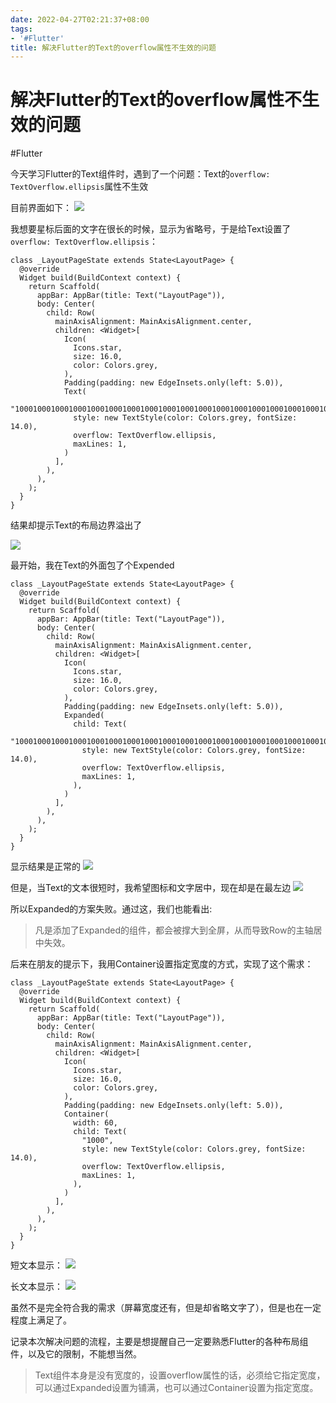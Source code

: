 ```yaml
---
date: 2022-04-27T02:21:37+08:00
tags:
- '#Flutter'
title: 解决Flutter的Text的overflow属性不生效的问题
---
```


# 解决Flutter的Text的overflow属性不生效的问题

#Flutter 


今天学习Flutter的Text组件时，遇到了一个问题：Text的`overflow: TextOverflow.ellipsis`属性不生效

目前界面如下：
![](https://upload-images.jianshu.io/upload_images/1458573-4ccacfaa1adbd8ce.png?imageMogr2/auto-orient/strip%7CimageView2/2/w/1240)

我想要星标后面的文字在很长的时候，显示为省略号，于是给Text设置了`overflow: TextOverflow.ellipsis`：
```
class _LayoutPageState extends State<LayoutPage> {
  @override
  Widget build(BuildContext context) {
    return Scaffold(
      appBar: AppBar(title: Text("LayoutPage")),
      body: Center(
        child: Row(
          mainAxisAlignment: MainAxisAlignment.center,
          children: <Widget>[
            Icon(
              Icons.star,
              size: 16.0,
              color: Colors.grey,
            ),
            Padding(padding: new EdgeInsets.only(left: 5.0)),
            Text(
              "100010001000100010001000100010001000100010001000100010001000100010001000100010001000100010001000",
              style: new TextStyle(color: Colors.grey, fontSize: 14.0),
              overflow: TextOverflow.ellipsis,
              maxLines: 1,
            )
          ],
        ),
      ),
    );
  }
}
```

结果却提示Text的布局边界溢出了

![](https://upload-images.jianshu.io/upload_images/1458573-821e62e004f0e21b.png?imageMogr2/auto-orient/strip%7CimageView2/2/w/1240)

最开始，我在Text的外面包了个Expended
```
class _LayoutPageState extends State<LayoutPage> {
  @override
  Widget build(BuildContext context) {
    return Scaffold(
      appBar: AppBar(title: Text("LayoutPage")),
      body: Center(
        child: Row(
          mainAxisAlignment: MainAxisAlignment.center,
          children: <Widget>[
            Icon(
              Icons.star,
              size: 16.0,
              color: Colors.grey,
            ),
            Padding(padding: new EdgeInsets.only(left: 5.0)),
            Expanded(
              child: Text(
                "100010001000100010001000100010001000100010001000100010001000100010001000100010001000100010001000",
                style: new TextStyle(color: Colors.grey, fontSize: 14.0),
                overflow: TextOverflow.ellipsis,
                maxLines: 1,
              ),
            )
          ],
        ),
      ),
    );
  }
}
```

显示结果是正常的
![](https://upload-images.jianshu.io/upload_images/1458573-30a643527eda6ffe.png?imageMogr2/auto-orient/strip%7CimageView2/2/w/1240)

但是，当Text的文本很短时，我希望图标和文字居中，现在却是在最左边
![](https://upload-images.jianshu.io/upload_images/1458573-48dfb90983802b15.png?imageMogr2/auto-orient/strip%7CimageView2/2/w/1240)

所以Expanded的方案失败。通过这，我们也能看出:
> 凡是添加了Expanded的组件，都会被撑大到全屏，从而导致Row的主轴居中失效。

后来在朋友的提示下，我用Container设置指定宽度的方式，实现了这个需求：
```
class _LayoutPageState extends State<LayoutPage> {
  @override
  Widget build(BuildContext context) {
    return Scaffold(
      appBar: AppBar(title: Text("LayoutPage")),
      body: Center(
        child: Row(
          mainAxisAlignment: MainAxisAlignment.center,
          children: <Widget>[
            Icon(
              Icons.star,
              size: 16.0,
              color: Colors.grey,
            ),
            Padding(padding: new EdgeInsets.only(left: 5.0)),
            Container(
              width: 60,
              child: Text(
                "1000",
                style: new TextStyle(color: Colors.grey, fontSize: 14.0),
                overflow: TextOverflow.ellipsis,
                maxLines: 1,
              ),
            )
          ],
        ),
      ),
    );
  }
}
```

短文本显示：
![](https://upload-images.jianshu.io/upload_images/1458573-3f235426499b12cd.png?imageMogr2/auto-orient/strip%7CimageView2/2/w/1240)

长文本显示：
![](https://upload-images.jianshu.io/upload_images/1458573-d02636dc62199162.png?imageMogr2/auto-orient/strip%7CimageView2/2/w/1240)

虽然不是完全符合我的需求（屏幕宽度还有，但是却省略文字了），但是也在一定程度上满足了。

记录本次解决问题的流程，主要是想提醒自己一定要熟悉Flutter的各种布局组件，以及它的限制，不能想当然。

> Text组件本身是没有宽度的，设置overflow属性的话，必须给它指定宽度，可以通过Expanded设置为铺满，也可以通过Container设置为指定宽度。